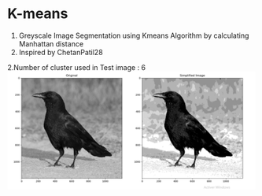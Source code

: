 # K-means
1. Greyscale Image Segmentation using Kmeans Algorithm by calculating Manhattan distance 
1. Inspired by ChetanPatil28

2.Number of cluster used in Test image : 6
![Test Image 1](Test.png)
